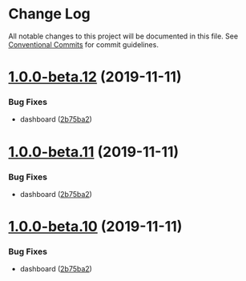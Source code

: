 # Change Log

All notable changes to this project will be documented in this file.
See [Conventional Commits](https://conventionalcommits.org) for commit guidelines.

# [1.0.0-beta.12](https://github.com/fiction-com/factor/compare/v1.0.0-beta.9...v1.0.0-beta.12) (2019-11-11)


### Bug Fixes

* dashboard ([2b75ba2](https://github.com/fiction-com/factor/commit/2b75ba224f0d3c310960d2ae72ff61a82124a90b))





# [1.0.0-beta.11](https://github.com/fiction-com/factor/compare/v1.0.0-beta.9...v1.0.0-beta.11) (2019-11-11)


### Bug Fixes

* dashboard ([2b75ba2](https://github.com/fiction-com/factor/commit/2b75ba224f0d3c310960d2ae72ff61a82124a90b))





# [1.0.0-beta.10](https://github.com/fiction-com/factor/compare/v1.0.0-beta.9...v1.0.0-beta.10) (2019-11-11)


### Bug Fixes

* dashboard ([2b75ba2](https://github.com/fiction-com/factor/commit/2b75ba224f0d3c310960d2ae72ff61a82124a90b))
